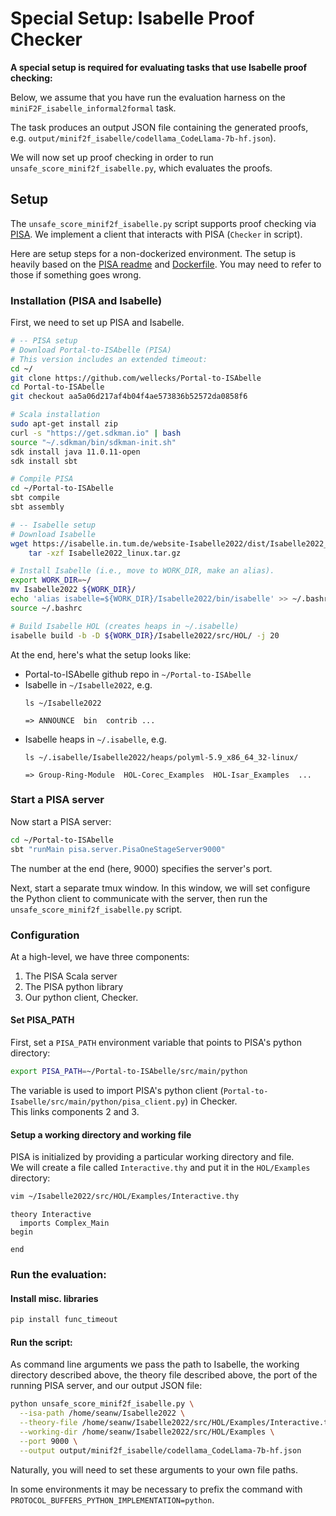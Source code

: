 # Special Setup: Isabelle Proof Checker 


**A special setup is required for evaluating tasks that use Isabelle proof checking:**


Below, we assume that you have run the evaluation harness on the `miniF2F_isabelle_informal2formal` task.

The task produces an output JSON file containing the generated proofs, e.g. `output/minif2f_isabelle/codellama_CodeLlama-7b-hf.json`).

We will now set up proof checking in order to run `unsafe_score_minif2f_isabelle.py`, which evaluates the proofs. 

## Setup

The `unsafe_score_minif2f_isabelle.py` script supports proof checking via [PISA](https://github.com/albertqjiang/Portal-to-ISAbelle/tree/56def2c39f85d211e1f40cc5765581a567879106). We implement a client that interacts with PISA (`Checker` in script).

Here are setup steps for a non-dockerized environment. The setup is heavily based on the [PISA readme](https://github.com/albertqjiang/Portal-to-ISAbelle/tree/56def2c39f85d211e1f40cc5765581a567879106)  and [Dockerfile](https://github.com/albertqjiang/Portal-to-ISAbelle/blob/main/docker/Dockerfile). You may need to refer to those if something goes wrong.

### Installation (PISA and Isabelle)
First, we need to set up PISA and Isabelle.
```bash
# -- PISA setup
# Download Portal-to-ISAbelle (PISA)
# This version includes an extended timeout:
cd ~/
git clone https://github.com/wellecks/Portal-to-ISAbelle
cd Portal-to-ISAbelle
git checkout aa5a06d217af4b04f4ae573836b52572da0858f6

# Scala installation
sudo apt-get install zip
curl -s "https://get.sdkman.io" | bash
source "~/.sdkman/bin/sdkman-init.sh"
sdk install java 11.0.11-open
sdk install sbt

# Compile PISA 
cd ~/Portal-to-ISAbelle
sbt compile
sbt assembly

# -- Isabelle setup
# Download Isabelle
wget https://isabelle.in.tum.de/website-Isabelle2022/dist/Isabelle2022_linux.tar.gz && \
    tar -xzf Isabelle2022_linux.tar.gz

# Install Isabelle (i.e., move to WORK_DIR, make an alias).
export WORK_DIR=~/
mv Isabelle2022 ${WORK_DIR}/
echo 'alias isabelle=${WORK_DIR}/Isabelle2022/bin/isabelle' >> ~/.bashrc
source ~/.bashrc

# Build Isabelle HOL (creates heaps in ~/.isabelle)
isabelle build -b -D ${WORK_DIR}/Isabelle2022/src/HOL/ -j 20
```

At the end, here's what the setup looks like:
- Portal-to-ISAbelle github repo in `~/Portal-to-ISAbelle`
- Isabelle in `~/Isabelle2022`, e.g.
    ```
    ls ~/Isabelle2022
      
    => ANNOUNCE  bin  contrib ...
    ```
- Isabelle heaps in `~/.isabelle`, e.g.
    ```
    ls ~/.isabelle/Isabelle2022/heaps/polyml-5.9_x86_64_32-linux/
  
    => Group-Ring-Module  HOL-Corec_Examples  HOL-Isar_Examples  ...
    ```
  

### Start a PISA server
Now start a PISA server:
```bash
cd ~/Portal-to-ISAbelle
sbt "runMain pisa.server.PisaOneStageServer9000"
```
The number at the end (here, 9000) specifies the server's port.

Next, start a separate tmux window. In this window, we will set configure the Python client to communicate with the server, then run the `unsafe_score_minif2f_isabelle.py` script.
### Configuration


At a high-level, we have three components:
1. The PISA Scala server
2. The PISA python library 
3. Our python client, Checker.


#### Set PISA_PATH

First, set a `PISA_PATH` environment variable that points to PISA's python directory:
```bash
export PISA_PATH=~/Portal-to-ISAbelle/src/main/python
```
The variable is used to import PISA's python client (`Portal-to-Isabelle/src/main/python/pisa_client.py`) in Checker. \
This links components 2 and 3.


#### Setup a working directory and working file
PISA is initialized by providing a particular working directory and file. \
We will create a file called `Interactive.thy` and put it in the `HOL/Examples` directory:

```bash
vim ~/Isabelle2022/src/HOL/Examples/Interactive.thy
```
```
theory Interactive
  imports Complex_Main
begin

end
```

### Run the evaluation:

#### Install misc. libraries
```bash
pip install func_timeout
```

#### Run the script:
As command line arguments we pass the path to Isabelle, the working directory described above, the theory file described above, the port of the running PISA server, and our output JSON file:
```bash
python unsafe_score_minif2f_isabelle.py \
  --isa-path /home/seanw/Isabelle2022 \
  --theory-file /home/seanw/Isabelle2022/src/HOL/Examples/Interactive.thy \
  --working-dir /home/seanw/Isabelle2022/src/HOL/Examples \
  --port 9000 \
  --output output/minif2f_isabelle/codellama_CodeLlama-7b-hf.json
```
Naturally, you will need to set these arguments to your own file paths.

In some environments it may be necessary to prefix the command with `PROTOCOL_BUFFERS_PYTHON_IMPLEMENTATION=python`.
